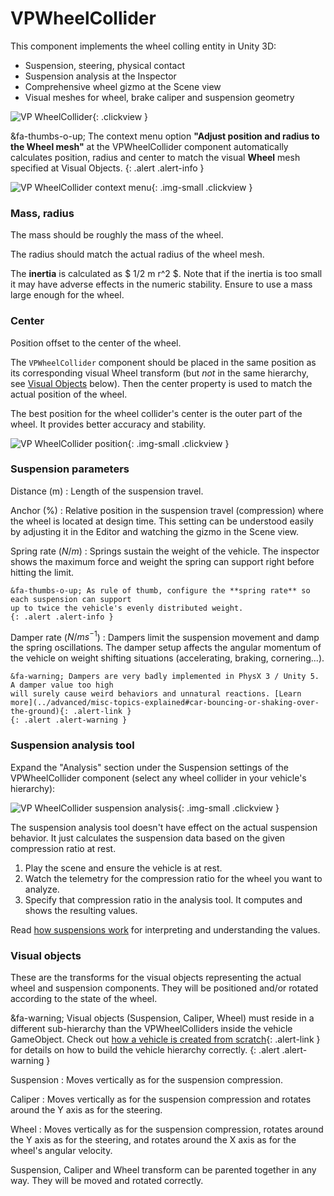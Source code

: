 # VPWheelCollider

This component implements the wheel colling entity in Unity 3D:

- Suspension, steering, physical contact
- Suspension analysis at the Inspector
- Comprehensive wheel gizmo at the Scene view
- Visual meshes for wheel, brake caliper and suspension geometry

![VP WheelCollider](/img/components/vpp-wheelcollider.png){: .clickview }

&fa-thumbs-o-up; The context menu option **"Adjust position and radius to the Wheel mesh"** at
the VPWheelCollider component automatically calculates position, radius and center to match the
visual **Wheel** mesh specified at Visual Objects.
{: .alert .alert-info }

![VP WheelCollider context menu](/img/components/vpp-wheelcollider-context-menu.png){: .img-small .clickview }

### Mass, radius

The mass should be roughly the mass of the wheel.

The radius should match the actual radius of the wheel mesh.

The **inertia** is calculated as $ 1/2 m r^2 $. Note that if the inertia is too small it may have
adverse effects in the numeric stability. Ensure to use a mass large enough for the wheel.

### Center

Position offset to the center of the wheel.

The `VPWheelCollider` component should be placed in the same position as its corresponding visual
Wheel transform (but _not_ in the same hierarchy, see [Visual Objects](#visual-objects) below). Then
the center property is used to match the actual position of the wheel.

The best position for the wheel collider's center is the outer part of the wheel. It provides better
accuracy and stability.

![VP WheelCollider position](/img/components/vpp-wheelcollider-position.png){: .img-small .clickview }

### Suspension parameters

Distance (m)
:	Length of the suspension travel.

Anchor (%)
:	Relative position in the suspension travel (compression) where the wheel is located at design
	time. This setting can be understood easily by adjusting it in the Editor and watching the
	gizmo in the Scene view.

Spring rate ($N/m$)
:	Springs sustain the weight of the vehicle. The inspector shows the maximum force and weight the
	spring can support right before hitting the limit.

	&fa-thumbs-o-up; As rule of thumb, configure the **spring rate** so each suspension can support
	up to twice the vehicle's evenly distributed weight.
	{: .alert .alert-info }

Damper rate ($N/ms^{-1}$)
:	Dampers limit the suspension movement and damp the spring oscillations. The damper setup affects
	the angular momentum of the vehicle on weight shifting situations (accelerating, braking,
	cornering...).

	&fa-warning; Dampers are very badly implemented in PhysX 3 / Unity 5. A damper value too high
	will surely cause weird behaviors and unnatural reactions. [Learn more](../advanced/misc-topics-explained#car-bouncing-or-shaking-over-the-ground){: .alert-link }
	{: .alert .alert-warning }

### Suspension analysis tool

Expand the "Analysis" section under the Suspension settings of the VPWheelCollider component
(select any wheel collider in your vehicle's hierarchy):

![VP WheelCollider suspension analysis](/img/components/vpp-wheelcollider-suspension-analysis.png){: .img-small .clickview }

The suspension analysis tool doesn't have effect on the actual suspension behavior. It just
calculates the suspension data based on the given compression ratio at rest.

1. Play the scene and ensure the vehicle is at rest.
2. Watch the telemetry for the compression ratio for the wheel you want to analyze.
3. Specify that compression ratio in the analysis tool. It computes and shows the resulting values.

Read [how suspensions work](../advanced/how-suspensions-work.md) for interpreting and understanding
the values.

### Visual objects

These are the transforms for the visual objects representing the actual wheel and suspension
components. They will be positioned and/or rotated according to the state of the wheel.

&fa-warning; Visual objects (Suspension, Caliper, Wheel) must reside in a different sub-hierarchy
	than the VPWheelColliders inside the vehicle GameObject. Check out [how a vehicle is created from
	scratch](../user-guide/vehicle-creation.md){: .alert-link } for details on how to build the
	vehicle hierarchy correctly.
{: .alert .alert-warning }

Suspension
:	Moves vertically as for the suspension compression.

Caliper
:	Moves vertically as for the suspension compression and rotates around the Y axis as for the
	steering.

Wheel
:	Moves vertically as for the suspension compression, rotates around the Y axis as for the
	steering, and rotates around the X axis as for the wheel's angular velocity.

Suspension, Caliper and Wheel transform can be parented together in any way. They will be moved
and rotated correctly.